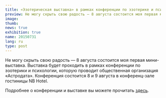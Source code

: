 ```yaml
---
title: «Эзотерическая выставка» в рамках конференции по эзотерике и психологии
preview: Не могу скрыть свою радость — 8 августа состоится моя первая мини-выставка. Выставка будет проходить в рамках конференции по эзотерики и психологии, которую проводит общественная организация «Астродата».
image: 
thumb: 
news: true
exhibition: true
name: 20150731
lang: ru
type: post
---
```


Не могу скрыть свою радость — 8 августа состоится моя первая мини-выставка. Выставка будет проходить в рамках конференции по эзотерики и психологии, которую проводит общественная организация «Астродата». Конференция состоится 8 и 9 августа в конференц-зале гостиницы NB Hotel.

Подробнее о конференции и выставке вы можете прочитать [здесь](http://astrodata.pro/arhiv/4642).